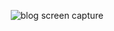 <p  align="center">
  <img  src="https://user-images.githubusercontent.com/56081906/188510537-2930d8e5-dd28-4932-83c8-9820dff103d0.png" alt="blog screen capture">
</p>

